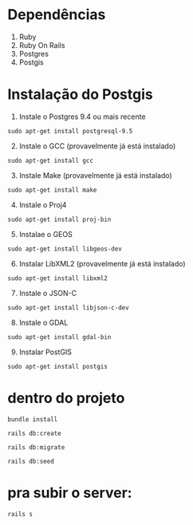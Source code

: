 # Dependências
1. Ruby
2. Ruby On Rails
3. Postgres
4. Postgis

# Instalação do Postgis
1. Instale o Postgres 9.4 ou mais recente

`sudo apt-get install postgresql-9.5`

2. Instale o GCC (provavelmente já está instalado)

`sudo apt-get install gcc`

3. Instale Make (provavelmente já está instalado)

`sudo apt-get install make`

4. Instale o Proj4

`sudo apt-get install proj-bin`

5. Instalae o GEOS

`sudo apt-get install libgeos-dev`

6. Instalar LibXML2 (provavelmente já está instalado)

`sudo apt-get install libxml2`

7. Instale o JSON-C

`sudo apt-get install libjson-c-dev`

8. Instale o GDAL

`sudo apt-get install gdal-bin`

9. Instalar PostGIS

`sudo apt-get install postgis`


# dentro do projeto

  `bundle install`

  `rails db:create`

  `rails db:migrate`

  `rails db:seed`

# pra subir o server:

  `rails s`
